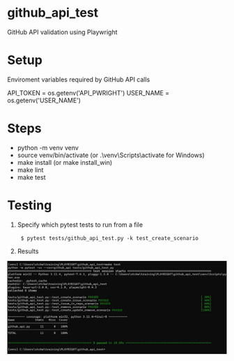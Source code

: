 # github_api_test

GitHub API validation using Playwright

# Setup
Enviroment variables required by GitHub API calls

API_TOKEN = os.getenv('API_PWRIGHT')
USER_NAME = os.getenv('USER_NAME')

# Steps
- python -m venv venv
- source venv/bin/activate   (or .\venv\Scripts\activate for Windows)
- make install  (or make install_win)
- make lint
- make test

# Testing

1. Specify which pytest tests to run from a file

   ```
    $ pytest tests/github_api_test.py -k test_create_scenario

   ```
2. Results

![screenhsot](results/github-api-results.jpg)

